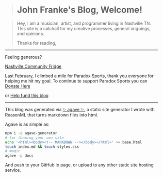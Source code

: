 > # John Franke's Blog, Welcome!

> Hey, I am a musician, artist, and programmer living in Nashville TN.
> This site is a catchall for my creative processes, general ongoings, and opinions.
>
> Thanks for reading,

---

Feeling generous?

[Nashville Community Fridge](https://www.instagram.com/nashvillecommunityfridge)

Last February, I climbed a mile for Paradox Sports, thank you everyone for helping me hit my goal. To continue to support Paradox Sports you can [Donate Here](https://paradoxsports.salsalabs.org/pdxmile-climb-nashville22/p/johnfranke/index.html)

or [Help fund this blog](contribute)


---

This blog was generated via [✨ agave ✨](https://github.com/jottenlips/agave), a static site generator I wrote with ReasonML that turns markdown files into html.

Agave is as simple as:

```bash
npm i -g agave-generator
# for theming your own site
echo '<html><body><!-- MARKDOWN --></body></html>' >> base.html
touch index.md && touch styles.css
# magic
agave -p docs
```

And push to your GitHub io page, or upload to any other static site hosting service.